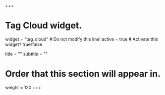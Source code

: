 +++
# Tag Cloud widget.
widget = "tag_cloud"  # Do not modify this line!
active = true  # Activate this widget? true/false

title = ""
subtitle = ""

# Order that this section will appear in.
weight = 120
+++
